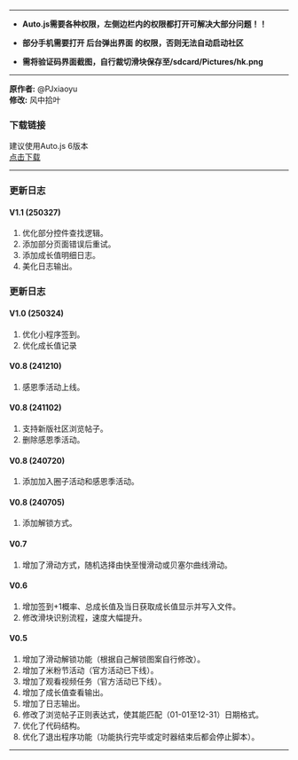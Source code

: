 ******************************************************************
*   __Auto.js需要各种权限，左侧边栏内的权限都打开可解决大部分问题！！__

*   __部分手机需要打开 后台弹出界面  的权限，否则无法自动启动社区__

*   __需将验证码界面截图，自行裁切滑块保存至/sdcard/Pictures/hk.png__
******************************************************************

**原作者:** @PJxiaoyu  
**修改:** 风中拾叶  

### 下载链接
建议使用Auto.js 6版本  
[点击下载](https://wwl.lanzouj.com/ibegp205yhaj)

---

### 更新日志
#### V1.1 (250327)
1. 优化部分控件查找逻辑。
2. 添加部分页面错误后重试。
3. 添加成长值明细日志。
4. 美化日志输出。

### 更新日志
#### V1.0 (250324)
1. 优化小程序签到。
2. 优化成长值记录


#### V0.8 (241210)
1. 感恩季活动上线。

#### V0.8 (241102)
1. 支持新版社区浏览帖子。
2. 删除感恩季活动。

#### V0.8 (240720)
1. 添加加入圈子活动和感恩季活动。

#### V0.8 (240705)
1. 添加解锁方式。

#### V0.7
1. 增加了滑动方式，随机选择由快至慢滑动或贝塞尔曲线滑动。

#### V0.6
1. 增加签到+1概率、总成长值及当日获取成长值显示并写入文件。
2. 修改滑块识别流程，速度大幅提升。

#### V0.5
1. 增加了滑动解锁功能（根据自己解锁图案自行修改）。
2. 增加了米粉节活动（官方活动已下线）。
3. 增加了观看视频任务（官方活动已下线）。
4. 增加了成长值查看输出。
5. 增加了日志输出。
6. 修改了浏览帖子正则表达式，使其能匹配（01-01至12-31）日期格式。
7. 优化了代码结构。
8. 优化了退出程序功能（功能执行完毕或定时器结束后都会停止脚本）。

---
